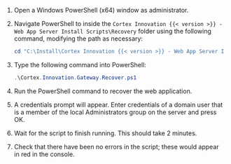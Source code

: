 1. Open a Windows PowerShell (x64) window as administrator.
1. Navigate PowerShell to inside the `Cortex Innovation {{< version >}} - Web App Server Install Scripts\Recovery` folder using the following command, modifying the path as necessary:

    ```powershell
    cd "C:\Install\Cortex Innovation {{< version >}} - Web App Server Install Scripts\Recovery"
    ```

1. Type the following command into PowerShell:

    ```powershell
    .\Cortex.Innovation.Gateway.Recover.ps1
    ```

1. Run the PowerShell command to recover the web application.
1. A credentials prompt will appear. Enter credentials of a domain user that is a member of the local Administrators group on the server and press OK.
1. Wait for the script to finish running. This should take 2 minutes.
1. Check that there have been no errors in the script; these would appear in red in the console.